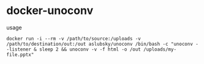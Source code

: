 # docker-unoconv

usage

`docker run -i --rm -v /path/to/source:/uploads -v /path/to/destination/out:/out aslubsky/unoconv /bin/bash -c "unoconv --listener & sleep 2 && unoconv -v -f html -o /out /uploads/my-file.pptx"`
